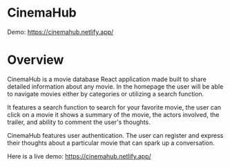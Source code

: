 # CinemaHub

Demo: https://cinemahub.netlify.app/


# Overview

CinemaHub is a movie database React application made built to share detailed information about any movie. In the homepage the user will be able to navigate movies either by categories or utilizing a search function.

It features a search function to search for your favorite movie, the user can click on a movie it shows a summary of the movie, the actors involved, the trailer, and ability to comment the user's thoughts.

CinemaHub features user authentication. The user can register and express their thoughts about a particular movie that can spark up a conversation.


Here is a live demo: https://cinemahub.netlify.app/
